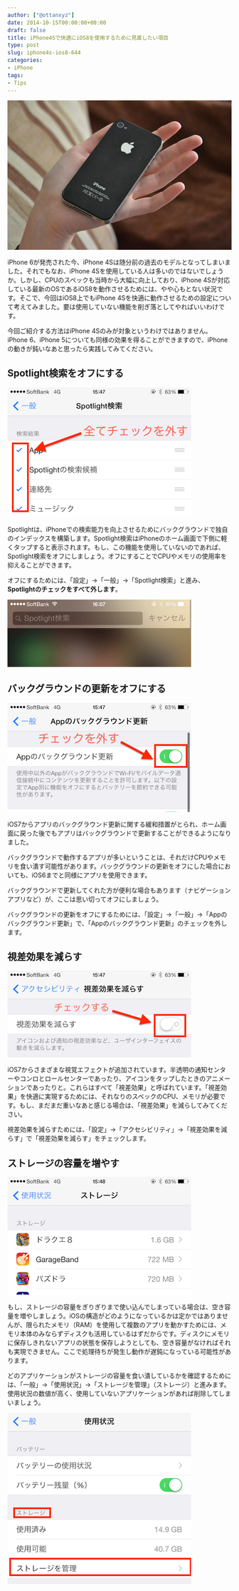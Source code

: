 ```yaml
---
author: ["@ottanxyz"]
date: 2014-10-15T00:00:00+00:00
draft: false
title: iPhone4Sで快適にiOS8を使用するために見直したい項目
type: post
slug: iphone4s-ios8-644
categories:
- iPhone
tags:
- Tips
---
```


![](141015-543e264d078e9.jpg)






iPhone 6が発売された今、iPhone 4Sは随分前の過去のモデルとなってしまいました。それでもなお、iPhone 4Sを使用している人は多いのではないでしょうか。しかし、CPUのスペックも当時から大幅に向上しており、iPhone 4Sが対応している最新のOSであるiOS8を動作させるためには、やや心もとない状況です。そこで、今回はiOS8上でもiPhone 4Sを快適に動作させるための設定について考えてみました。要は使用していない機能を削ぎ落としてやればいいわけです。





今回ご紹介する方法はiPhone 4Sのみが対象というわけではありません。iPhone 6、iPhone 5についても同様の効果を得ることができますので、iPhoneの動きが鈍いなあと思ったら実践してみてください。





## Spotlight検索をオフにする





![](141015-543e264f43619.png)






Spotlightは、iPhoneでの検索能力を向上させるためにバックグラウンドで独自のインデックスを構築します。Spotlight検索はiPhoneのホーム画面で下側に軽くタップすると表示されます。もし、この機能を使用していないのであれば、Spotlight検索をオフにしましょう。オフにすることでCPUやメモリの使用率を抑えることができます。





オフにするためには、「設定」→「一般」→「Spotlight検索」と進み、**Spotlightのチェックをすべて外します**。





![](141015-543e2658e3913.png)






## バックグラウンドの更新をオフにする





![](141015-543e26543e44d.png)






iOS7からアプリのバックグラウンド更新に関する緩和措置がとられ、ホーム画面に戻った後でもアプリはバックグラウンドで更新することができるようになりました。





バックグラウンドで動作するアプリが多いということは、それだけCPUやメモリを食い潰す可能性があります。バックグラウンドの更新をオフにした場合においても、iOS6までと同様にアプリを使用できます。





バックグラウンドで更新してくれた方が便利な場合もあります（ナビゲーションアプリなど）が、ここは思い切ってオフにしましょう。





バックグラウンドの更新をオフにするためには、「設定」→「一般」→「Appのバックグラウンド更新」で、「Appのバックグラウンド更新」のチェックを外します。






## 視差効果を減らす





![](141015-543e2651ee490.png)






iOS7からさまざまな視覚エフェクトが追加されています。半透明の通知センターやコンロとロールセンターであったり、アイコンをタップしたときのアニメーションであったりと。これらはすべて「視差効果」と呼ばれています。「視差効果」を快適に実現するためには、それなりのスペックのCPU、メモリが必要です。もし、まだまだ重いなあと感じる場合は、「視差効果」を減らしてみてください。





視差効果を減らすためには、「設定」→「アクセシビリティ」→「視差効果を減らす」で「視差効果を減らす」をチェックします。






## ストレージの容量を増やす





![](141015-543e26568ca4f.png)






もし、ストレージの容量をぎりぎりまで使い込んでしまっている場合は、空き容量を増やしましょう。iOSの構造がどのようになっているかは定かではありませんが、限られたメモリ（RAM）を使用して複数のアプリを動かすためには、メモリ本体のみならずディスクも活用しているはずだからです。ディスクにメモリに保存しきれないアプリの状態を保存しようとしても、空き容量がなければそれも実現できません。ここで処理待ちが発生し動作が遅鈍になっている可能性があります。





どのアプリケーションがストレージの容量を食い潰しているかを確認するためには、「一般」→「使用状況」→「ストレージを管理」（ストレージ）と進みます。使用状況の数値が高く、使用していないアプリケーションがあれば削除してしまいましょう。





![](141015-543e265b18b13.png)

